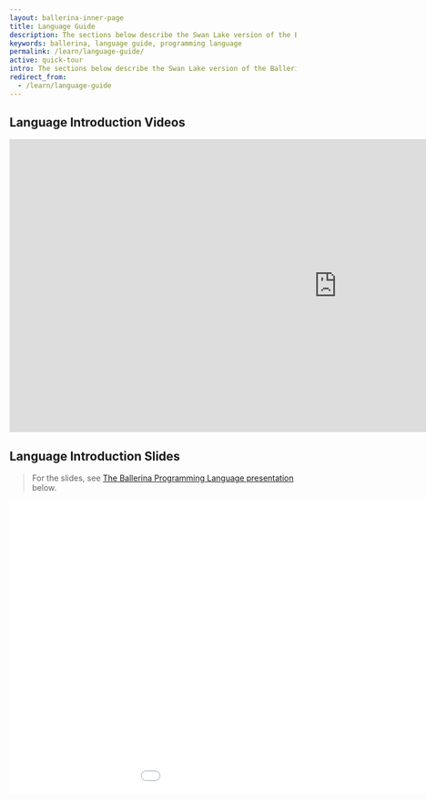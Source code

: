 ```yaml
---
layout: ballerina-inner-page
title: Language Guide
description: The sections below describe the Swan Lake version of the Ballerina language by exploring how Ballerina provides the basic functionalities common to most programming languages, what makes Ballerina distinctive, and a deep-dive into its significant features.
keywords: ballerina, language guide, programming language
permalink: /learn/language-guide/
active: quick-tour
intro: The sections below describe the Swan Lake version of the Ballerina language by exploring how Ballerina provides the basic functionalities common to most programming languages, what makes Ballerina distinctive, and a deep-dive into its significant features.
redirect_from:
  - /learn/language-guide
---
```


## Language Introduction Videos

<iframe width="1150" height="515" src="https://www.youtube.com/embed/videoseries?list=PL7JOecNWBb0KEYJU9TmFiVmQlbPxSR4Hq" frameborder="0" allow="autoplay; encrypted-media" allowfullscreen></iframe>

## Language Introduction Slides

> For the slides, see [The Ballerina Programming Language presentation](/learn/language-guide/Ballerina_Language_Presentation-2021-03-08.pdf) below.

<div class="clearfix">

<!--<embed width="191" height="207" name="lang-guide-slides" src="/learn/language-guide/Ballerina_Language_Presentation-2021-03-08.pdf" type="application/pdf">-->

<iframe width="1150" height="515" src="/learn/language-guide/Ballerina_Language_Presentation-2021-03-08.pdf" frameborder="0" allowfullscreen>
</iframe>

<style> #tree-expand-all , #tree-collapse-all, .cTocElements {display:none;} .cGitButtonContainer {padding-left: 40px;} </style>

